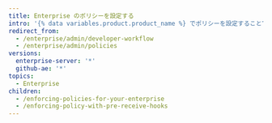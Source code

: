 ```yaml
---
title: Enterprise のポリシーを設定する
intro: '{% data variables.product.product_name %} でポリシーを設定することで、リスクを軽減し、品質を向上させることができます。'
redirect_from:
  - /enterprise/admin/developer-workflow
  - /enterprise/admin/policies
versions:
  enterprise-server: '*'
  github-ae: '*'
topics:
  - Enterprise
children:
  - /enforcing-policies-for-your-enterprise
  - /enforcing-policy-with-pre-receive-hooks
---
```


